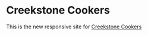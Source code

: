 # Creekstone Cookers

This is the new responsive site for [Creekstone Cookers](http://www.creekstonecookersinc.com)
